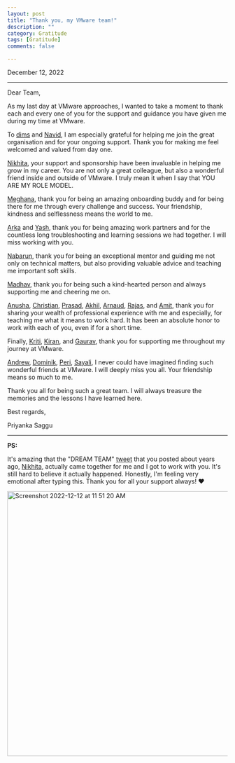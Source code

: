 ```yaml
---
layout: post
title: "Thank you, my VMware team!"
description: ""
category: Gratitude
tags: [Gratitude]
comments: false

---
```


December 12, 2022

---

Dear Team,

As my last day at VMware approaches, I wanted to take a moment to thank each and every one of you for the support and guidance you have given me during my time at VMware.

To [dims](https://twitter.com/dims) and [Navid](https://twitter.com/_navidshaikh), I am especially grateful for helping me join the great organisation and for your ongoing support. Thank you for making me feel welcomed and valued from day one.

[Nikhita](https://twitter.com/thenikhita), your support and sponsorship have been invaluable in helping me grow in my career. You are not only a great colleague, but also a wonderful friend inside and outside of VMware. I truly mean it when I say that YOU ARE MY ROLE MODEL.

[Meghana](https://mobile.twitter.com/cloudwarfare_), thank you for being an amazing onboarding buddy and for being there for me through every challenge and success. Your friendship, kindness and selflessness means the world to me.

[Arka](https://twitter.com/thenikhita) and [Yash](https://www.google.com/url?sa=t&rct=j&q=&esrc=s&source=web&cd=&cad=rja&uact=8&ved=2ahUKEwjApNj7sPP7AhVaUGwGHWiSBmAQFnoECBIQAQ&url=https%3A%2F%2Fin.linkedin.com%2Fin%2Fyash-kumar-singh-372340a9&usg=AOvVaw23Sh-1zocHMl2tvTfQ9NZG), thank you for being amazing work partners and for the countless long troubleshooting and learning sessions we had together. I will miss working with you.

[Nabarun](https://twitter.com/theonlynabarun), thank you for being an exceptional mentor and guiding me not only on technical matters, but also providing valuable advice and teaching me important soft skills.

[Madhav](https://twitter.com/madhavjivrajani), thank you for being such a kind-hearted person and always supporting me and cheering me on.

[Anusha](https://www.linkedin.com/in/anusha-ramineni-58262610/?originalSubdomain=in), [Christian](https://twitter.com/chrischdi), [Prasad](https://www.linkedin.com/in/prasadchandrasekaran/?trk=public_profile_samename_profile_profile-result-card_result-card_full-click&originalSubdomain=in), [Akhil](https://twitter.com/akhilerm), [Arnaud](https://twitter.com/ameukam?lang=en), [Rajas](https://twitter.com/rajaskakodkar), and [Amit](https://mobile.twitter.com/amitnist), thank you for sharing your wealth of professional experience with me and especially, for teaching me what it means to work hard. It has been an absolute honor to work with each of you, even if for a short time.

Finally, [Kriti](https://www.linkedin.com/in/kriti-gautam-03591142/), [Kiran](https://www.linkedin.com/in/kriti-gautam-03591142/), and [Gaurav](https://www.linkedin.com/in/gaurav-bulchandani/?originalSubdomain=in), thank you for supporting me throughout my journey at VMware.

[Andrew](https://www.linkedin.com/in/tauberandrew/), [Dominik](https://www.linkedin.com/in/dominikzyla/?originalSubdomain=uk), [Peri](https://www.linkedin.com/in/peri-thompson/?originalSubdomain=uk), [Sayali](https://www.linkedin.com/in/sayali-kulkarni-238593128/?originalSubdomain=in), I never could have imagined finding such wonderful friends at VMware. I will deeply miss you all. Your friendship means so much to me.

Thank you all for being such a great team. I will always treasure the memories and the lessons I have learned here.

Best regards,

Priyanka Saggu


---

**PS:** 

It's amazing that the "DREAM TEAM" [tweet](https://twitter.com/TheNikhita/status/1271269315698765824) that you posted about years ago, [Nikhita](https://twitter.com/thenikhita), actually came together for me and I got to work with you. It's still hard to believe it actually happened. Honestly, I'm feeling very emotional after typing this. Thank you for all your support always! ❤️ 

<img width="605" alt="Screenshot 2022-12-12 at 11 51 20 AM" src="https://user-images.githubusercontent.com/30499743/206975530-eb011178-ca20-49cb-adec-6e7a01e04921.png">





